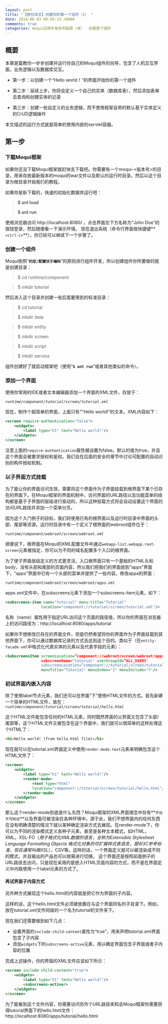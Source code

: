 ```yaml
---
layout: post
title: "【原创译文】创建你的第一个组件（1） "
date: 2014-06-03 09:59:13 +0800
comments: true
categories: moqui应用开发系列指南（译）  创建首个组件
---
```

## 概要

本章是篇教你一步步创建并运行你自己的Moqui组件的向导，包含了人机交互界面，业务逻辑以及数据库交互。

- 第一步：以创建一个“Hello world！”的界面开始你的第一个组件

- 第二步：延续上步，你将会定义一个自己的实体（数据库表），然后添加表单去查询和创建实体的记录

- 第三步：创建一些自定义的业务逻辑，而不使用框架自带的默认基于实体定义的CrUD逻辑操作

<!--more-->

本文描述的运行方式就是简单的使用内嵌的servlet容器。

## 第一步

### 下载Moqui框架

如果你还没下载Moqui框架就赶快去下载吧。你需要有一个moqui-\<版本号\>的目录，用来存放最新版本的moqui的war文件以及默认的运行时目录。然后以这个目录为根目录开始我们的教程。

如果你是新下载的，快速的初始化数据并运行吧：
> **$ ant load**
> 
> **$ ant run**

使用浏览器访问 http://localhost:8080/ ，点击界面左下方名称为“John Doe”的按钮登录，然后随便看一下演示环境。
现在退出系统（命令行界面按快捷键**`<ctrl-c>`**），你已经可以继续下一个步骤了。

### 创建一个组件
Moqui依照“**`约定/配置优于编码`**”的原则进行组件开发，所以创建组件你所要做的就是创建目录：

> $ cd runtime/component

> $ mkdir tutorial

然后进入这个目录并创建一些后面要用到的标准目录：

> $ cd tutorial

> $ mkdir data

> $ mkdir entity

> $ mkdir screen

> $ mkdir script

> $ mkdir service	

组件创建好了就启动框架吧（使用“**`$ ant run`**”或者其他类似的命令）。

### 添加一个界面
使用你常用的IDE或者文本编辑器添加一个界面的XML文件，存放于：

_`runtime/component/tutorial/screen/tutorial.xml`_	

现在，制作个超简单的界面，上面只有“"Hello world!”的文本。XML内容如下：

```xml Hello world界面定义
<screen require-authentication="false">
	<widgets>
		<label type="h1" text="Hello world!"/>
	</widgets>
</screen>
```

注意上面的`require-authentication`属性被设置为false。默认的值为true，并且这个界面会被要求授权和鉴权。我们会在后面的安全的章节中讨论可配置的自动识别的构件授权机制。

### 以子界面方式挂载
为了能让你的界面访问生效，需要将这个界面作为子界面挂载到根界面下某个已存在的界面下。在Moqui框架的界面机制中，访问界面的URL路径以及功能菜单的结构都是基于子界面的层级进行驱动的，所以这种挂载方式将会自动设置这个界面的访问URL路径并添加一个菜单分页。

因为这个入门例子的目标，我们将使用已有的根界面以及运行时目录中界面的头部、尾部等资源。运行时目录中有一个定义了根界面的webroot组件位于：

*`runtime/component/webroot/screen/webroot.xml`*

顺便说下，根界面在Moqui的XML配置文件中通过`webapp-list.webapp.root-screen`元素被指定，你可以为不同的域名配置多个入口的根界面。

为了使子界面层级定义的方式更灵活，入口根界面只有一个基础的HTML头和body，没有头部和尾部的页面内容，所以我们把我们的界面放到“apps”界面下，“apps”界面中已有一个头部的菜单并提供了一些内容。修改apps的界面：

*`runtime/component/webroot/screen/webroot/apps.xml`*	

apps.xml文件中，在subscreens元素下添加一个subscreens-item元素，如下：

```xml 子界面定义1
<subscreens-item name="tutorial" menu-title="Tutorial" 
				location="component://tutorial/screen/tutorial.xml"/>
```

名称（name）属性用于指定URL访问这个页面的路径值，所以你的界面在浏览器上的访问路径为：http://localhost:8080/apps/tutorial 

如果你不想修改已存在的界面文件，但是仍然希望将你的界面作为子界面挂载到其他界面下，你可以通过数据库记录的方式去达到这个目的。类似于（在`entity-facade-xml`中格式化代表实体的元素以及代表字段的元素）：

```xml 子界面定义2
<SubscreensItem screenLocation=“component://webroot/screen/webroot/apps.xml”
				subscreenName="tutorial" userGroupId=“ALL_USERS"
				subscreenLocation=“component://tutorial/screen/tutorial.xml"
				menuTitle="Tutorial" menuIndex="1" menuInclude="Y"/>
```

### 初试界面内嵌入内容
除了使用label节点元素，我们还可以在界面“下”使用HTML文件的方式。首先新建一个简单的HTML文件，放在：*`runtime/component/tutorial/screen/tutorial/hello.html`*

这个HTML文件能包含任何的HTML元素，同时既然界面的父界面又包含了头部/尾部等，这个HTML文件又被包含在这个界面中，我们就可以很简单的这样处理这个HTML了：

```html HTML页面
<h1>Hello world! (from hello.html file)</h1>
```

现在就可以在tutorial.xml界面定义中使用`render-mode.text`元素来明确包含这个HTML文件了：

```xml 界面中嵌入HTML
<screen>
    <widgets>
        <label type="h1" text="Hello world!"/>
        <render-mode>
            <text type="html" 
            location="component://tutorial/screen/tutorial/hello.html"/>
        </render-mode>
    </widgets>
</screen>
```

那么这个render-mode到底是什么东西？Moqui框架的XML界面理念中存有**`平台不可知论`**以及界面可被渲染在各种环境中。源于此，我们不想界面内的任何东西在没有明确清楚的情况下就以某种确定渲染方式去展现。在render-mode下，你可以为不同的渲染模式定义各种子元素，甚至是各种文本模式，如HTML，XML，XSL-FO（*用于格式化XML数据的语言，全称为Extensible Stylesheet Language Formatting Objects 格式化对象的可扩展样式表语言，是W3C参考标准，现在通常叫做XSL*），CSV等。这样的话，一个界面定义就可以被渲染成不同的模式，并且输出的产品也可以按需进行切换。
这个界面还是按照前面例子的URL路径去访问，只是现在采用的是嵌入HTML页面内容的方式，而不是在界面定义中内联使用一个label元素的方式了。

#### 再试界面子内容方式
另外种方式展现这个hello.html的内容就是把它作为界面的子内容。

这样的话，这个hello.html文件必须被放置在与这个界面同名的子目录下。例如，放在tutorial.xml文件同级的一个名为tutorial的文件夹下。

现在我们还需要做到如下几点：

- 设置界面的`include-child-content`属性为“true”，用来声明tutorial.xml界面包含了子内容
- 添加`widgets`下的`subscreens-active`元素，用以确定界面包含子界面或者子内容的位置

完成上述操作，你的界面的XML文件应该如下所示：

```xml 界面中嵌入HTML
<screen include-child-content="true">
	<widgets>
		<label type="h1" text="Hello world!"/>
		<subscreens-active/>
	</widgets>
</screen>
```

为了能看到这个文件内容，你需要访问另外个URL路径来知会Moqui框架你需要获得tutorial界面下的hello.html文件：http://localhost:8080/apps/tutorial/hello.html
